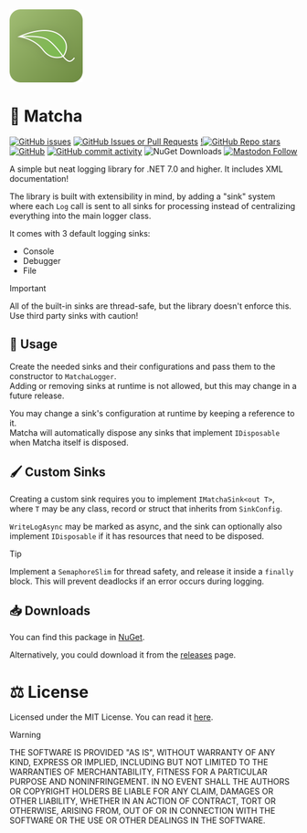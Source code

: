 <img src="/Branding/matcha.png" width="128" height="128"/>

# :tea: Matcha

[![GitHub issues](https://img.shields.io/github/issues/analogfeelings/matcha?label=Issues&style=flat-square)](https://github.com/AnalogFeelings/Matcha/issues)
[![GitHub Issues or Pull Requests](https://img.shields.io/github/issues-pr/analogfeelings/matcha?style=flat-square&label=Pull%20Requests)](https://github.com/AnalogFeelings/Matcha/pulls)
[!![GitHub Repo stars](https://img.shields.io/github/stars/analogfeelings/matcha?label=Stargazers&style=flat-square)](https://github.com/AnalogFeelings/Matcha/stargazers)
[![GitHub](https://img.shields.io/github/license/analogfeelings/matcha?label=License&style=flat-square)](https://github.com/AnalogFeelings/Matcha/blob/neo/LICENSE.txt)
[![GitHub commit activity](https://img.shields.io/github/commit-activity/w/analogfeelings/matcha?label=Commit%20Activity&style=flat-square)](https://github.com/AnalogFeelings/Matcha/graphs/commit-activity)
![NuGet Downloads](https://img.shields.io/nuget/dt/AnalogFeelings.Matcha?logo=nuget&label=NuGet&color=004880&style=flat-square)
[![Mastodon Follow](https://img.shields.io/mastodon/follow/109309123442839534?domain=https%3A%2F%2Ftech.lgbt%2F&style=flat-square&logo=mastodon&logoColor=white&label=Follow%20Me!&color=6364ff)](https://tech.lgbt/@analog_feelings)

A simple but neat logging library for .NET 7.0 and higher. It includes XML documentation!

The library is built with extensibility in mind, by adding a "sink" system where each `Log` call is sent to all sinks for processing instead of centralizing
everything into the main logger class.

It comes with 3 default logging sinks:
- Console
- Debugger
- File

> [!IMPORTANT]
> All of the built-in sinks are thread-safe, but the library doesn't enforce this. Use third party sinks with caution!

## :thinking: Usage
Create the needed sinks and their configurations and pass them to the constructor to `MatchaLogger`.  
Adding or removing sinks at runtime is not allowed, but this may change in a future release.

You may change a sink's configuration at runtime by keeping a reference to it.  
Matcha will automatically dispose any sinks that implement `IDisposable` when Matcha itself is disposed.

## :paintbrush: Custom Sinks
Creating a custom sink requires you to implement `IMatchaSink<out T>`, where `T` may be any
class, record or struct that inherits from `SinkConfig`.

`WriteLogAsync` may be marked as async, and the sink can optionally also implement `IDisposable` if it
has resources that need to be disposed.

> [!TIP]
> Implement a `SemaphoreSlim` for thread safety, and release it inside a `finally` block.
> This will prevent deadlocks if an error occurs during logging.

## :inbox_tray: Downloads
You can find this package in [NuGet](https://www.nuget.org/packages/MatchaLogger/).

Alternatively, you could download it from the [releases](https://github.com/AnalogFeelings/Matcha/releases/latest) page.

# :balance_scale: License
Licensed under the MIT License. You can read it [here](LICENSE.txt).

> [!WARNING]  
> THE SOFTWARE IS PROVIDED "AS IS", WITHOUT WARRANTY OF ANY KIND, EXPRESS OR
IMPLIED, INCLUDING BUT NOT LIMITED TO THE WARRANTIES OF MERCHANTABILITY,
FITNESS FOR A PARTICULAR PURPOSE AND NONINFRINGEMENT. IN NO EVENT SHALL THE
AUTHORS OR COPYRIGHT HOLDERS BE LIABLE FOR ANY CLAIM, DAMAGES OR OTHER
LIABILITY, WHETHER IN AN ACTION OF CONTRACT, TORT OR OTHERWISE, ARISING FROM,
OUT OF OR IN CONNECTION WITH THE SOFTWARE OR THE USE OR OTHER DEALINGS IN THE
SOFTWARE.
